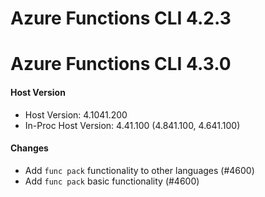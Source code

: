 # Azure Functions CLI 4.2.3
# Azure Functions CLI 4.3.0


#### Host Version

- Host Version: 4.1041.200
- In-Proc Host Version: 4.41.100 (4.841.100, 4.641.100)

#### Changes
- Add `func pack` functionality to other languages (#4600) 
- Add `func pack` basic functionality (#4600) 
